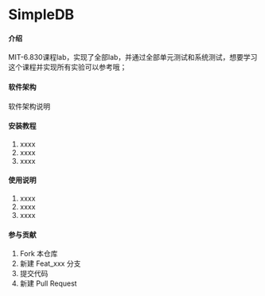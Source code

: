 # SimpleDB

#### 介绍
MIT-6.830课程lab，实现了全部lab，并通过全部单元测试和系统测试，想要学习这个课程并实现所有实验可以参考哦；

#### 软件架构
软件架构说明


#### 安装教程

1.  xxxx
2.  xxxx
3.  xxxx

#### 使用说明

1.  xxxx
2.  xxxx
3.  xxxx

#### 参与贡献

1.  Fork 本仓库
2.  新建 Feat_xxx 分支
3.  提交代码
4.  新建 Pull Request

